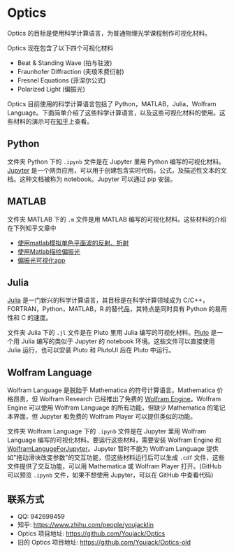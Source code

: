 # Optics

Optics 的目标是使用科学计算语言，为普通物理光学课程制作可视化材料。

Optics 现在包含了以下四个可视化材料
* Beat & Standing Wave (拍与驻波)
* Fraunhofer Diffraction (夫琅禾费衍射)
* Fresnel Equations (菲涅尔公式)
* Polarized Light (偏振光)

Optics 目前使用的科学计算语言包括了 Python，MATLAB，Julia，Wolfram Language。下面简单介绍了这些科学计算语言，以及这些可视化材料的使用。这些材料的演示可在[知乎](https://zhuanlan.zhihu.com/p/342109199)上查看。

## Python

文件夹 Python 下的 `.ipynb` 文件是在 Jupyter 里用 Python 编写的可视化材料。[Jupyter](https://jupyter.org/) 是一个网页应用，可以用于创建包含实时代码，公式，及描述性文本的文档。这种文档被称为 notebook。Jupyter 可以通过 pip 安装。

## MATLAB

文件夹 MATLAB 下的 `.m` 文件是用 MATLAB 编写的可视化材料。这些材料的介绍在下列知乎文章中
* [使用matlab模拟单色平面波的反射、折射](https://zhuanlan.zhihu.com/p/415956404)
* [使用Matlab描绘偏振光](https://zhuanlan.zhihu.com/p/350848159)
* [偏振光可视化app](https://zhuanlan.zhihu.com/p/351004181)

## Julia

[Julia](https://julialang.org/) 是一门新兴的科学计算语言，其目标是在科学计算领域成为 C/C++，FORTRAN，Python，MATLAB，R 的替代品，其特点是同时具有 Python 的易用性和 C 的速度。

文件夹 Julia 下的 `.jl` 文件是在 Pluto 里用 Julia 编写的可视化材料。[Pluto](https://github.com/fonsp/Pluto.jl) 是一个用 Julia 编写的类似于 Jupyter 的 notebook 环境。这些文件可以直接使用 Julia 运行，也可以安装 Pluto 和 PlutoUI 后在 Pluto 中运行。

## Wolfram Language

Wolfram Language 是脱胎于 Mathematica 的符号计算语言。Mathematica 价格昂贵，但 Wolfram Research 已经推出了免费的 [Wolfram Engine](https://www.wolfram.com/engine/)。Wolfram Engine 可以使用 Wolfram Language 的所有功能，但缺少 Mathematica 的笔记本界面，但 Jupyter 和免费的 Wolfram Player 可以提供类似的功能。

文件夹 Wolfram Language 下的 `.ipynb` 文件是在 Jupyter 里用 Wolfram Language 编写的可视化材料。要运行这些材料，需要安装 Wolfram Engine 和 [WolframLangugeForJupyter](https://github.com/WolframResearch/WolframLanguageForJupyter)。Jupyter 暂时不能为 Wolfram Language 提供如"拖动滑块改变参数"的交互功能，但这些材料运行后可以生成 `.cdf` 文件，这些文件提供了交互功能，可以用 Mathematica 或 Wolfram Player 打开。(GitHub 可以预览 `.ipynb` 文件，如果不想使用 Jupyter，可以在 GitHub 中查看代码)

## 联系方式

* QQ: 942699459
* 知乎: <https://www.zhihu.com/people/youjacklin>
* Optics 项目地址: <https://github.com/Youjack/Optics>
* 旧的 Optics 项目地址: <https://github.com/Youjack/Optics-old>
